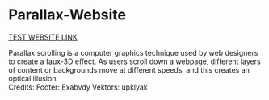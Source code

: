 # Parallax-Website
<a href="https://peterpetor.github.io/Parallax-Website/">TEST WEBSITE LINK</a>

Parallax scrolling is a computer graphics technique used by web designers to create a faux-3D effect. As users scroll down a webpage, different layers of content or backgrounds move at different speeds, and this creates an optical illusion.
<br>
Credits:
Footer: Exabvdy
Vektors: upklyak
